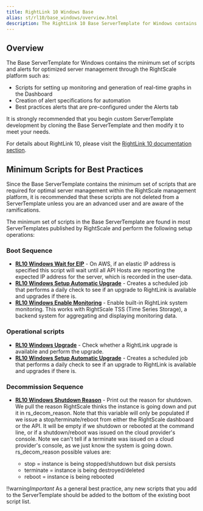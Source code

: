```yaml
---
title: RightLink 10 Windows Base
alias: st/rl10/base_windows/overview.html
description: The RightLink 10 Base ServerTemplate for Windows contains the minimum set of scripts and alerts for optimized server management through the RightScale platform.
---
```


## Overview

The Base ServerTemplate for Windows contains the minimum set of scripts and alerts for optimized server management through the RightScale platform such as:

* Scripts for setting up monitoring and generation of real-time graphs in the Dashboard
* Creation of alert specifications for automation
* Best practices alerts that are pre-configured under the Alerts tab

It is strongly recommended that you begin custom ServerTemplate development by cloning the Base ServerTemplate and then modify it to meet your needs.

For details about RightLink 10, please visit the [RightLink 10 documentation section](/rl10).

## Minimum Scripts for Best Practices

Since the Base ServerTemplate contains the minimum set of scripts that are required for optimal server management within the RightScale management platform, it is recommended that these scripts are not deleted from a ServerTemplate unless you are an advanced user and are aware of the ramifications.

The minimum set of scripts in the Base ServerTemplate are found in most ServerTemplates published by RightScale and perform the following setup operations:

### Boot Sequence
* **[RL10 Windows Wait for EIP](http://www.rightscale.com/library/right_scripts/RL10-Windows-Wait-For-EIP/lineage/55959)** -  On AWS, if an elastic IP address is specified this script will wait until all API Hosts are reporting the expected IP address for the server, which is recorded in the user-data.
* **[RL10 Windows Setup Automatic Upgrade](http://www.rightscale.com/library/right_scripts/RL10-Windows-Setup-Automatic-U/lineage/55962)** - Creates a scheduled job that performs a daily check to see if an upgrade to RightLink is available and upgrades if there is.
* **[RL10 Windows Enable Monitoring](http://www.rightscale.com/library/right_scripts/RL10-Windows-Enable-Monitoring/lineage/55963)** - Enable built-in RightLink system monitoring. This works with RightScale TSS (Time Series Storage), a backend system for aggregating and displaying monitoring data.
### Operational scripts
* **[RL10 Windows Upgrade](http://www.rightscale.com/library/right_scripts/RL10-Windows-Upgrade/lineage/55960)** - Check whether a RightLink upgrade is available and perform the upgrade.
* **[RL10 Windows Setup Automatic Upgrade](http://www.rightscale.com/library/right_scripts/RL10-Windows-Setup-Automatic-U/lineage/55962)** - Creates a scheduled job that performs a daily check to see if an upgrade to RightLink is available and upgrades if there is.
### Decommission Sequence
* **[RL10 Windows Shutdown Reason](http://www.rightscale.com/library/right_scripts/RL10-Windows-Shutdown-Reason/lineage/55961)** -  Print out the reason for shutdown. We pull the reason RightScale thinks the instance is going down and put it in rs_decom_reason. Note that this variable will only be populated if we issue a stop/terminate/reboot from either the RightScale dashboard or the API. It will be empty if we shutdown or rebooted at the command line, or if a shutdown/reboot was issued on the cloud provider's console. Note we can't tell if a terminate was issued on a cloud provider's console, as we just know the system is going down. rs_decom_reason possible values are:

  * stop = instance is being stopped/shutdown but disk persists
  * terminate = instance is being destroyed/deleted
  * reboot = instance is being rebooted


!!warning*Important* As a general best practice, any new scripts that you add to the ServerTemplate should be added to the bottom of the existing boot script list.
